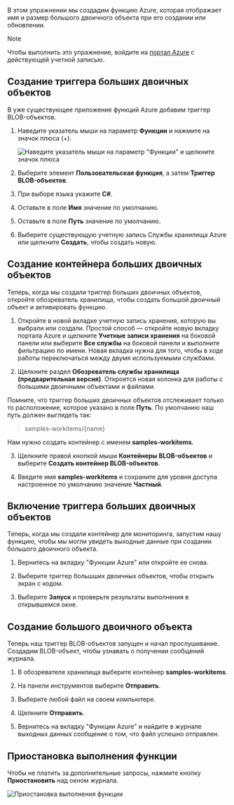 В этом упражнении мы создадим функцию Azure, которая отображает имя и размер большого двоичного объекта при его создании или обновлении. 

> [!NOTE]
> Чтобы выполнить это упражнение, войдите на [портал Azure](https://portal.azure.com?azure-portal=true) с действующей учетной записью.

## <a name="create-a-blob-trigger"></a>Создание триггера больших двоичных объектов

В уже существующее приложение функций Azure добавим триггер BLOB-объектов.

1. Наведите указатель мыши на параметр **Функции** и нажмите на значок плюса (+).

    ![Наведите указатель мыши на параметр "Функции" и щелкните значок плюса](../media-drafts/4-hover-function.png)

2. Выберите элемент **Пользовательская функция**, а затем **Триггер BLOB-объектов**.

3. При выборе языка укажите **C#**. 

4. Оставьте в поле **Имя** значение по умолчанию.

5. Оставьте в поле **Путь** значение по умолчанию.

6. Выберите существующую учетную запись Службы хранилища Azure или щелкните **Создать**, чтобы создать новую.

## <a name="create-a-blob-container"></a>Создание контейнера больших двоичных объектов

Теперь, когда мы создали триггер больших двоичных объектов, откройте обозреватель хранилища, чтобы создать большой двоичный объект и активировать функцию.

1. Откройте в новой вкладке учетную запись хранения, которую вы выбрали или создали. Простой способ — откройте новую вкладку портала Azure и щелкните **Учетные записи хранения** на боковой панели или выберите **Все службы** на боковой панели и выполните фильтрацию по имени. Новая вкладка нужна для того, чтобы в ходе работы переключаться между двумя используемыми службами.

2. Щелкните раздел **Обозреватель службы хранилища (предварительная версия)**. Откроется новая колонка для работы с большими двоичными объектами и файлами.

Помните, что триггер больших двоичных объектов отслеживает только то расположение, которое указано в поле **Путь**. По умолчанию наш путь должен выглядеть так:

> samples-workitems/{name}

Нам нужно создать контейнер с именем **samples-workitems**.

3. Щелкните правой кнопкой мыши **Контейнеры BLOB-объектов** и выберите **Создать контейнер BLOB-объектов**.

4. Введите имя **samples-workitems** и сохраните для уровня доступа настроенное по умолчанию значение **Частный**.

## <a name="turn-on-your-blob-trigger"></a>Включение триггера больших двоичных объектов

Теперь, когда мы создали контейнер для мониторинга, запустим нашу функцию, чтобы мы могли увидеть выходные данные при создании большого двоичного объекта.

1. Вернитесь на вкладку "Функции Azure" или откройте ее снова.

2. Выберите триггер большших двоичных объектов, чтобы открыть экран с кодом.

3. Выберите **Запуск** и проверьте результаты выполнения в открывшемся окне.

## <a name="create-a-blob"></a>Создание большого двоичного объекта

Теперь наш триггер BLOB-объектов запущен и начал прослушивание. Создадим BLOB-объект, чтобы узнавать о получении сообщений журнала.

1. В обозревателе хранилища выберите контейнер **samples-workitems**.

2. На панели инструментов выберите **Отправить**.

3. Выберите любой файл на своем компьютере.

4. Щелкните **Отправить**.

5. Вернитесь на вкладку "Функции Azure" и найдите в журнале выходных данных сообщение о том, что файл успешно отправлен.

## <a name="pause-the-function"></a>Приостановка выполнения функции

Чтобы не платить за дополнительные запросы, нажмите кнопку **Приостановить** над окном журнала.

![Приостановка выполнения функции](../media-drafts/4-pause-timer.png)


